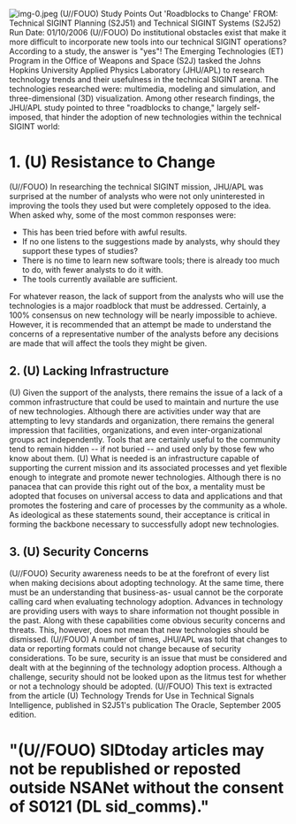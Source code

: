 ![img-0.jpeg](img-0.jpeg)
(U//FOUO) Study Points Out 'Roadblocks to Change'
FROM: Technical SIGINT Planning (S2J51) and Technical SIGINT Systems (S2J52) Run Date: $01 / 10 / 2006$
(U//FOUO) Do institutional obstacles exist that make it more difficult to incorporate new tools into our technical SIGINT operations? According to a study, the answer is "yes"! The Emerging Technologies (ET) Program in the Office of Weapons and Space (S2J) tasked the Johns Hopkins University Applied Physics Laboratory (JHU/APL) to research technology trends and their usefulness in the technical SIGINT arena. The technologies researched were: multimedia, modeling and simulation, and three-dimensional (3D) visualization. Among other research findings, the JHU/APL study pointed to three "roadblocks to change," largely self-imposed, that hinder the adoption of new technologies within the technical SIGINT world:

# 1. (U) Resistance to Change 

(U//FOUO) In researching the technical SIGINT mission, JHU/APL was surprised at the number of analysts who were not only uninterested in improving the tools they used but were completely opposed to the idea. When asked why, some of the most common responses were:

- This has been tried before with awful results.
- If no one listens to the suggestions made by analysts, why should they support these types of studies?
- There is no time to learn new software tools; there is already too much to do, with fewer analysts to do it with.
- The tools currently available are sufficient.

For whatever reason, the lack of support from the analysts who will use the technologies is a major roadblock that must be addressed. Certainly, a $100 \%$ consensus on new technology will be nearly impossible to achieve. However, it is recommended that an attempt be made to understand the concerns of a representative number of the analysts before any decisions are made that will affect the tools they might be given.

## 2. (U) Lacking Infrastructure

(U) Given the support of the analysts, there remains the issue of a lack of a common infrastructure that could be used to maintain and nurture the use of new technologies. Although there are activities under way that are attempting to levy standards and organization, there remains the general impression that facilities, organizations, and even inter-organizational groups act independently. Tools that are certainly useful to the community tend to remain hidden -- if not buried -- and used only by those few who know about them.
(U) What is needed is an infrastructure capable of supporting the current mission and its associated processes and yet flexible enough to integrate and promote newer technologies. Although there is no panacea that can provide this right out of the box, a mentality must be adopted that focuses on universal access to data and applications and that promotes the fostering and care of processes by the community as a whole. As ideological as these statements sound, their acceptance is critical in forming the backbone necessary to successfully adopt new technologies.

## 3. (U) Security Concerns

(U//FOUO) Security awareness needs to be at the forefront of every list when making decisions about adopting technology. At the same time, there must be an understanding that business-as-
usual cannot be the corporate calling card when evaluating technology adoption. Advances in technology are providing users with ways to share information not thought possible in the past. Along with these capabilities come obvious security concerns and threats. This, however, does not mean that new technologies should be dismissed.
(U//FOUO) A number of times, JHU/APL was told that changes to data or reporting formats could not change because of security considerations. To be sure, security is an issue that must be considered and dealt with at the beginning of the technology adoption process. Although a challenge, security should not be looked upon as the litmus test for whether or not a technology should be adopted.
(U//FOUO) This text is extracted from the article (U) Technology Trends for Use in Technical Signals Intelligence, published in S2J51's publication The Oracle, September 2005 edition.

# "(U//FOUO) SIDtoday articles may not be republished or reposted outside NSANet without the consent of S0121 (DL sid_comms)."
